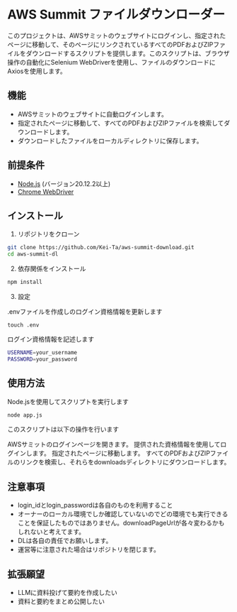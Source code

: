 # AWS Summit ファイルダウンローダー

このプロジェクトは、AWSサミットのウェブサイトにログインし、指定されたページに移動して、そのページにリンクされているすべてのPDFおよびZIPファイルをダウンロードするスクリプトを提供します。このスクリプトは、ブラウザ操作の自動化にSelenium WebDriverを使用し、ファイルのダウンロードにAxiosを使用します。

## 機能

- AWSサミットのウェブサイトに自動ログインします。
- 指定されたページに移動して、すべてのPDFおよびZIPファイルを検索してダウンロードします。
- ダウンロードしたファイルをローカルディレクトリに保存します。

## 前提条件

- [Node.js](https://nodejs.org/) (バージョン20.12.2以上)
- [Chrome WebDriver](https://sites.google.com/a/chromium.org/chromedriver/downloads)

## インストール

1. リポジトリをクローン
```bash
git clone https://github.com/Kei-Ta/aws-summit-download.git
cd aws-summit-dl
```
2. 依存関係をインストール
```bash
npm install
```
3. 設定

.envファイルを作成しのログイン資格情報を更新します
```
touch .env
```
ログイン資格情報を記述します
```bash
USERNAME=your_username
PASSWORD=your_password
```
## 使用方法
Node.jsを使用してスクリプトを実行します
```bash
node app.js
```
このスクリプトは以下の操作を行います

AWSサミットのログインページを開きます。
提供された資格情報を使用してログインします。
指定されたページに移動します。
すべてのPDFおよびZIPファイルのリンクを検索し、それらをdownloadsディレクトリにダウンロードします。

## 注意事項
- login_idとlogin_passwordは各自のものを利用すること
- オーナーのローカル環境でしか確認していないのでどの環境でも実行できることを保証したものではありません。downloadPageUrlが各々変わるかもしれないと考えてます。
- DLは各自の責任でお願いします。
- 運営等に注意された場合はリポジトリを閉じます。

## 拡張願望
- LLMに資料投げて要約を作成したい
- 資料と要約をまとめ公開したい
